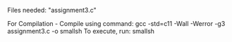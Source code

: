 Files needed: "assignment3.c"

For Compilation -
Compile using command:
gcc -std=c11 -Wall -Werror -g3 assignment3.c -o smallsh
To execute, run:
smallsh
